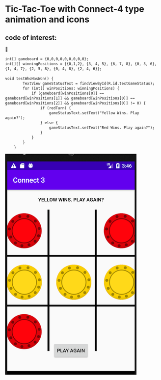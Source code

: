# Tic-Tac-Toe with Connect-4 type animation and icons

## code of interest:

:rocket: 

```
int[] gameboard = {0,0,0,0,0,0,0,0,0};
int[][] winningPositions = {{0,1,2}, {3, 4, 5}, {6, 7, 8}, {0, 3, 6}, {1, 4, 7}, {2, 5, 8}, {0, 4, 8}, {2, 4, 6}};
    
void testWhoHasWon() {
        TextView gameStatusText = findViewById(R.id.textGameStatus);
        for (int[] winPositions: winningPositions) {
            if (gameboard[winPositions[0]] == gameboard[winPositions[1]] && gameboard[winPositions[0]] == gameboard[winPositions[2]] && gameboard[winPositions[0]] != 0) {
                if (redTurn) {
                    gameStatusText.setText("Yellow Wins. Play again?");
                } else {
                    gameStatusText.setText("Red Wins. Play again?");
                }
            }
        }
    }
```


![Screenshot](screenshot.png)
